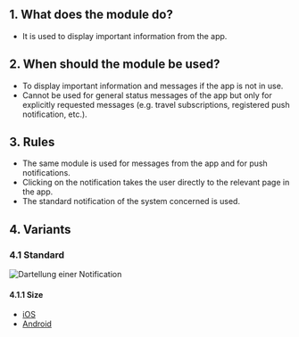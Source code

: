 ## 1. What does the module do?
*   It is used to display important information from the app.

## 2. When should the module be used? 
*   To display important information and messages if the app is not in use. 
*   Cannot be used for general status messages of the app but only for explicitly requested messages (e.g. travel subscriptions, registered push notification, etc.).

## 3. Rules 
*   The same module is used for messages from the app and for push notifications. 
*   Clicking on the notification takes the user directly to the relevant page in the app. 
*   The standard notification of the system concerned is used.

## 4. Variants 
### 4.1 Standard 
![Dartellung einer Notification](https://raw.githubusercontent.com/sbb-design-systems/sbb-design-system/master/mobile/modules/notification/images/MM04.png 'class: image')

#### 4.1.1 Size
*   [iOS](https://sbb.invisionapp.com/d/main#/console/14051805/322943546/inspect)  
*   [Android](https://sbb.invisionapp.com/d/main#/console/14051805/322943547/inspect)